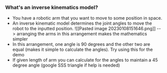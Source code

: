 ### What's an inverse kinematics model?
- You have a robotic arm that you want to move to some position in space. 
- An inverse kinematic model determines the joint angles to move the robot to the inputted position.
![[Pasted image 20230108151646.png]]
--> arranging the arms in this arrangement makes the mathematics simpler
- In this arrangement, one angle is 90 degrees and the other two are equal (makes it simple to calculate the angles). Try using this for the demo
- If given length of arm you can calculate for the angles to maintain a 45 degree angle (google SSS triangle if help is needed)